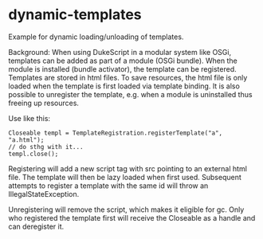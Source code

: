 # dynamic-templates
Example for dynamic loading/unloading of templates.

Background: When using DukeScript in a modular system like OSGi, templates can be added as part of a module (OSGi bundle).
When the module is installed (bundle activator), the template can be registered. Templates are stored in html files.
To save resources, the html file is only loaded when the template is first loaded via template binding. 
It is also possible to unregister the template, e.g. when a module is uninstalled thus freeing up resources.

Use like this:


```
Closeable templ = TemplateRegistration.registerTemplate("a", "a.html");
// do sthg with it...
templ.close();
```

Registering will add a new script tag with src pointing to an external html file. 
The template will then be lazy loaded when first used.
Subsequent attempts to register a template with the same id will throw an IllegalStateException.

Unregistering will remove the script, which makes it eligible for gc. Only who registered the template first will 
 receive the Closeable as a handle and can deregister it.

